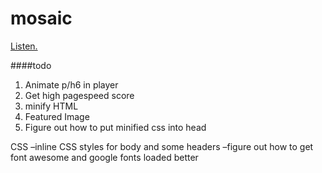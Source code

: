 # mosaic
[Listen.](http://mosaicmusic.io/)

####todo
1.  Animate p/h6 in player
2.  Get high pagespeed score
3.  minify HTML
4.  Featured Image
5.  Figure out how to put minified css into head


CSS
–inline CSS styles for body and some headers
–figure out how to get font awesome and google fonts loaded better
